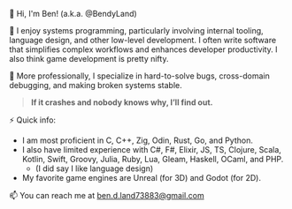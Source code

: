 👋 Hi, I'm Ben! (a.k.a. @BendyLand)

🌱 I enjoy systems programming, particularly involving internal tooling, language design, and other low-level development. I often write software that simplifies complex workflows and enhances developer productivity. I also think game development is pretty nifty.

💼 More professionally, I specialize in hard-to-solve bugs, cross-domain debugging, and making broken systems stable. 

> **If it crashes and nobody knows why, I’ll find out.**

⚡ Quick info: 
 - I am most proficient in C, C++, Zig, Odin, Rust, Go, and Python.
 - I also have limited experience with C#, F#, Elixir, JS, TS, Clojure, Scala, Kotlin, Swift, Groovy, Julia, Ruby, Lua, Gleam, Haskell, OCaml, and PHP.
   - (I did say I like language design)
 - My favorite game engines are Unreal (for 3D) and Godot (for 2D).

📫 You can reach me at [ben.d.land73883@gmail.com](mailto:ben.d.land73883@gmail.com)

<!---
BendyLand/BendyLand is a ✨ special ✨ repository because its `README.md` (this file) appears on your GitHub profile.
You can click the Preview link to take a look at your changes.
--->
